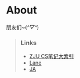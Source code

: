 # About
朋友们~(*^▽^*)

> ### Links
> - [ZJU CS笔记大索引](https://isshikihugh.github.io/zju-cs-asio)
> - [Lane](http://lane-home.top)
> - [JA](https://ja101617.github.io/)
